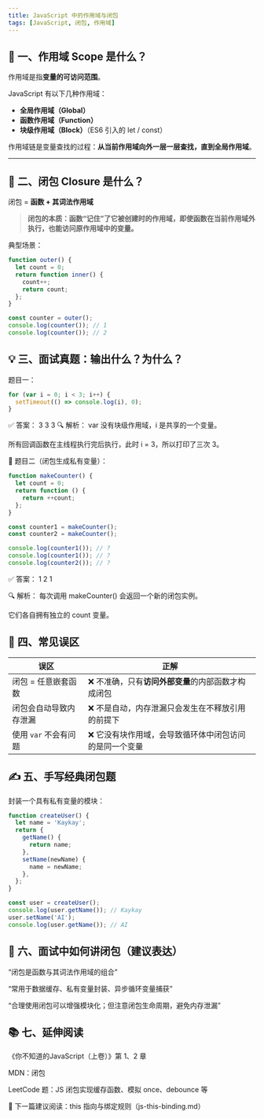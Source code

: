 ```yaml
---
title: JavaScript 中的作用域与闭包
tags: [JavaScript, 闭包, 作用域]
---
```


## 📌 一、作用域 Scope 是什么？

作用域是指**变量的可访问范围**。

JavaScript 有以下几种作用域：

- **全局作用域（Global）**
- **函数作用域（Function）**
- **块级作用域（Block）**（ES6 引入的 let / const）

作用域链是变量查找的过程：**从当前作用域向外一层一层查找，直到全局作用域**。

---

## 🧠 二、闭包 Closure 是什么？

闭包 = **函数 + 其词法作用域**

> **闭包的本质：函数“记住”了它被创建时的作用域，即使函数在当前作用域外执行，也能访问原作用域中的变量。**

典型场景：

```js
function outer() {
  let count = 0;
  return function inner() {
    count++;
    return count;
  };
}

const counter = outer();
console.log(counter()); // 1
console.log(counter()); // 2
```
## 💡 三、面试真题：输出什么？为什么？
题目一：
```js
for (var i = 0; i < 3; i++) {
  setTimeout(() => console.log(i), 0);
}
```

✅ 答案：
3
3
3
🔍 解析：
var 没有块级作用域，i 是共享的一个变量。

所有回调函数在主线程执行完后执行，此时 i = 3，所以打印了三次 3。

🧪 题目二（闭包生成私有变量）：
```js
function makeCounter() {
  let count = 0;
  return function () {
    return ++count;
  };
}

const counter1 = makeCounter();
const counter2 = makeCounter();

console.log(counter1()); // ?
console.log(counter1()); // ?
console.log(counter2()); // ?

```
✅ 答案：
1
2
1

🔍 解析：
每次调用 makeCounter() 会返回一个新的闭包实例。

它们各自拥有独立的 count 变量。

## 🚫 四、常见误区
| 误区             | 正解                           |
| -------------- | ---------------------------- |
| 闭包 = 任意嵌套函数    | ❌ 不准确，只有**访问外部变量**的内部函数才构成闭包 |
| 闭包会自动导致内存泄漏    | ❌ 不是自动，内存泄漏只会发生在不释放引用的前提下    |
| 使用 `var` 不会有问题 | ❌ 它没有块作用域，会导致循环体中闭包访问的是同一个变量 |


## ✍️ 五、手写经典闭包题
封装一个具有私有变量的模块：
```js
function createUser() {
  let name = 'Kaykay';
  return {
    getName() {
      return name;
    },
    setName(newName) {
      name = newName;
    },
  };
}

const user = createUser();
console.log(user.getName()); // Kaykay
user.setName('AI');
console.log(user.getName()); // AI
```
## 🧱 六、面试中如何讲闭包（建议表达）
“闭包是函数与其词法作用域的组合”

“常用于数据缓存、私有变量封装、异步循环变量捕获”

“合理使用闭包可以增强模块化；但注意闭包生命周期，避免内存泄漏”

## 📚 七、延伸阅读
《你不知道的JavaScript（上卷）》第 1、2 章

MDN：闭包

LeetCode 题：JS 闭包实现缓存函数、模拟 once、debounce 等

🧭 下一篇建议阅读：this 指向与绑定规则（js-this-binding.md）